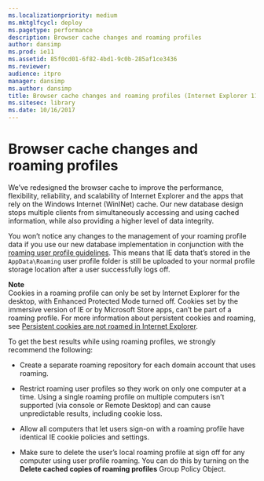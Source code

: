 ```yaml
---
ms.localizationpriority: medium
ms.mktglfcycl: deploy
ms.pagetype: performance
description: Browser cache changes and roaming profiles
author: dansimp
ms.prod: ie11
ms.assetid: 85f0cd01-6f82-4bd1-9c0b-285af1ce3436
ms.reviewer: 
audience: itpro
manager: dansimp
ms.author: dansimp
title: Browser cache changes and roaming profiles (Internet Explorer 11 for IT Pros)
ms.sitesec: library
ms.date: 10/16/2017
---
```



# Browser cache changes and roaming profiles
We’ve redesigned the browser cache to improve the performance, flexibility, reliability, and scalability of Internet Explorer and the apps that rely on the Windows Internet (WinINet) cache. Our new database design stops multiple clients from simultaneously accessing and using cached information, while also providing a higher level of data integrity.

You won’t notice any changes to the management of your roaming profile data if you use our new database implementation in conjunction with the [roaming user profile guidelines](https://go.microsoft.com/fwlink/p/?LinkId=401544). This means that IE data that’s stored in the `AppData\Roaming` user profile folder is still be uploaded to your normal profile storage location after a user successfully logs off.<p>**Note**<br>Cookies in a roaming profile can only be set by Internet Explorer for the desktop, with Enhanced Protected Mode turned off. Cookies set by the immersive version of IE or by Microsoft Store apps, can’t be part of a roaming profile. For more information about persistent cookies and roaming, see [Persistent cookies are not roamed in Internet Explorer](https://go.microsoft.com/fwlink/p/?LinkId=401545).

To get the best results while using roaming profiles, we strongly recommend the following:

-   Create a separate roaming repository for each domain account that uses roaming.

-   Restrict roaming user profiles so they work on only one computer at a time. Using a single roaming profile on multiple computers isn’t supported (via console or Remote Desktop) and can cause unpredictable results, including cookie loss.

-   Allow all computers that let users sign-on with a roaming profile have identical IE cookie policies and settings.

-   Make sure to delete the user’s local roaming profile at sign off for any computer using user profile roaming. You can do this by turning on the **Delete cached copies of roaming profiles** Group Policy Object.

 

 



